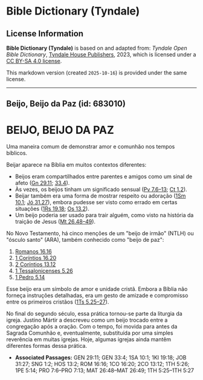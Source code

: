 # Bible Dictionary (Tyndale)

## License Information

**Bible Dictionary (Tyndale)** is based on and adapted from: _Tyndale Open Bible Dictionary_, [Tyndale House Publishers](https://tyndaleopenresources.com/), 2023, which is licensed under a [CC BY-SA 4.0 license](https://creativecommons.org/licenses/by-sa/4.0/legalcode.en).

This markdown version (created `2025-10-16`) is provided under the same license.



--------------------------------

## Beijo, Beijo da Paz (id: 683010)

BEIJO, BEIJO DA PAZ
===================

Uma maneira comum de demonstrar amor e comunhão nos tempos bíblicos.

Beijar aparece na Bíblia em muitos contextos diferentes:

* Beijos eram compartilhados entre parentes e amigos como um sinal de afeto ([Gn 29\.11](https://ref.ly/Gen29:11); [33\.4](https://ref.ly/Gen33:4)).
* Às vezes, os beijos tinham um significado sensual ([Pv 7\.6–13](https://ref.ly/Prov7:6-Prov7:13); [Ct 1\.2](https://ref.ly/Song1:2)).
* Beijar também era uma forma de mostrar respeito ou adoração ([1Sm 10\.1](https://ref.ly/1Sam10:1); [Jó 31\.27](https://ref.ly/Job31:27)), embora pudesse ser visto como errado em certas situações ([1Rs 19\.18](https://ref.ly/1Kgs19:18); [Os 13\.2](https://ref.ly/Hos13:2)).
* Um beijo poderia ser usado para trair alguém, como visto na história da traição de Jesus ([Mt 26\.48–49](https://ref.ly/Matt26:48-Matt26:49)).

No Novo Testamento, há cinco menções de um "beijo de irmão" (NTLH) ou "ósculo santo" (ARA), também conhecido como "beijo de paz":

1. [Romanos 16\.16](https://ref.ly/Rom16:16)
2. [1 Coríntios 16\.20](https://ref.ly/1Cor16:20)
3. [2 Coríntios 13\.12](https://ref.ly/2Cor13:12)
4. [1 Tessalonicenses 5\.26](https://ref.ly/1Thess5:26)
5. [1 Pedro 5\.14](https://ref.ly/1Pet5:14)

Esse beijo era um símbolo de amor e unidade cristã. Embora a Bíblia não forneça instruções detalhadas, era um gesto de amizade e compromisso entre os primeiros cristãos ([1Ts 5\.25–27](https://ref.ly/1Thess5:25-1Thess5:27)).

No final do segundo século, essa prática tornou\-se parte da liturgia da igreja. Justino Mártir a descreveu como um beijo trocado entre a congregação após a oração. Com o tempo, foi movida para antes da Sagrada Comunhão e, eventualmente, substituída por uma simples reverência em muitas igrejas. Hoje, algumas igrejas ainda mantêm diferentes formas dessa prática.

* **Associated Passages:** GEN 29:11; GEN 33:4; 1SA 10:1; 1KI 19:18; JOB 31:27; SNG 1:2; HOS 13:2; ROM 16:16; 1CO 16:20; 2CO 13:12; 1TH 5:26; 1PE 5:14; PRO 7:6–PRO 7:13; MAT 26:48–MAT 26:49; 1TH 5:25–1TH 5:27

